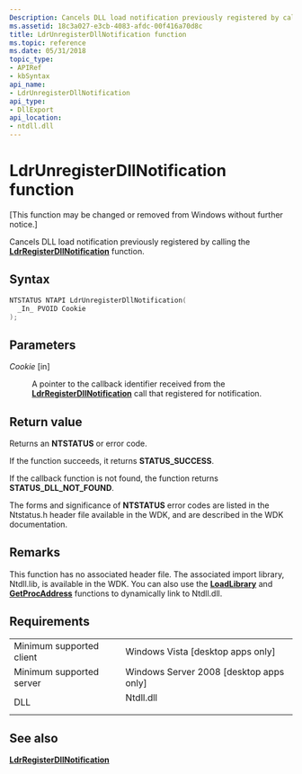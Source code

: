```yaml
---
Description: Cancels DLL load notification previously registered by calling the LdrRegisterDllNotification function.
ms.assetid: 18c3a027-e3cb-4083-afdc-00f416a70d8c
title: LdrUnregisterDllNotification function
ms.topic: reference
ms.date: 05/31/2018
topic_type: 
- APIRef
- kbSyntax
api_name: 
- LdrUnregisterDllNotification
api_type: 
- DllExport
api_location: 
- ntdll.dll
---
```


# LdrUnregisterDllNotification function

\[This function may be changed or removed from Windows without further notice.\]

Cancels DLL load notification previously registered by calling the [**LdrRegisterDllNotification**](ldrregisterdllnotification.md) function.

## Syntax


```C++
NTSTATUS NTAPI LdrUnregisterDllNotification(
  _In_ PVOID Cookie
);
```



## Parameters

<dl> <dt>

*Cookie* \[in\]
</dt> <dd>

A pointer to the callback identifier received from the [**LdrRegisterDllNotification**](ldrregisterdllnotification.md) call that registered for notification.

</dd> </dl>

## Return value

Returns an **NTSTATUS** or error code.

If the function succeeds, it returns **STATUS\_SUCCESS**.

If the callback function is not found, the function returns **STATUS\_DLL\_NOT\_FOUND**.

The forms and significance of **NTSTATUS** error codes are listed in the Ntstatus.h header file available in the WDK, and are described in the WDK documentation.

## Remarks

This function has no associated header file. The associated import library, Ntdll.lib, is available in the WDK. You can also use the [**LoadLibrary**](https://msdn.microsoft.com/library/ms684175(v=VS.85).aspx) and [**GetProcAddress**](https://msdn.microsoft.com/library/ms683212(v=VS.85).aspx) functions to dynamically link to Ntdll.dll.

## Requirements



|                                     |                                                                                      |
|-------------------------------------|--------------------------------------------------------------------------------------|
| Minimum supported client<br/> | Windows Vista \[desktop apps only\]<br/>                                       |
| Minimum supported server<br/> | Windows Server 2008 \[desktop apps only\]<br/>                                 |
| DLL<br/>                      | <dl> <dt>Ntdll.dll</dt> </dl> |



## See also

<dl> <dt>

[**LdrRegisterDllNotification**](ldrregisterdllnotification.md)
</dt> </dl>

 

 





